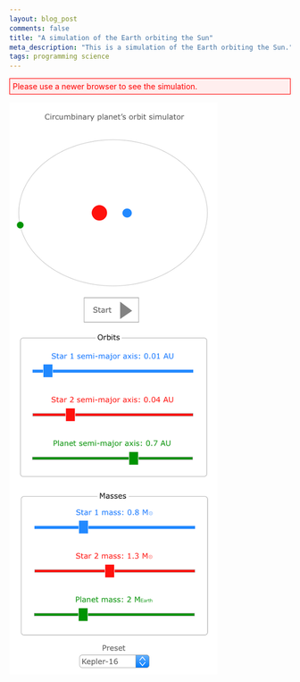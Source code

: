 ```yaml
---
layout: blog_post
comments: false
title: "A simulation of the Earth orbiting the Sun"
meta_description: "This is a simulation of the Earth orbiting the Sun."
tags: programming science
---
```


<!-- Styles for Harmonic Oscillator -->
<style>
  .EarthOrbitSimulation-alert {
    color: red;
    border: 1px solid red;
    background: #ffeeee;
    padding: 5px;
  }
</style>

<!-- Message shown in old browsers. -->
<p id="EarthOrbitSimulation-notSupportedMessage" class="EarthOrbitSimulation-alert">Please use a newer browser to see the simulation.</p>

<canvas class="EarthOrbitSimulation-canvas"></canvas>

<p class='EarthOrbitSimulation-debugOutput'></p>


<div class='isTextCentered'>
  <img src='/image/blog/2016-08-31-circumbinary-planet-orbit-simulator/mockup_circumbinary_planet.png' alt='Circumbinary planet simulator mockup' class='isMax400PxWide'>
</div>

<script>

(function(){
  var debug = (function(){
    var debugOutput = document.querySelector(".EarthOrbitSimulation-debugOutput");

    function print(text) {
      debugOutput.innerHTML = text;
    }

    return {
        print: print,
      };
    })();

  var physics = (function() {
    var distanceCalculator = (function() {
      function calculateAcceleration(state) {
        // [acceleration of distance] = [distance][angular velocity]^2 - G * M / [distance]^2
        return state.distance.value * Math.pow(state.angle.speed, 2) -
          (constants.gravitationalConstant * constants.massOfTheSunKg)
            / Math.pow(state.distance.value, 2);
      }

      return {
        calculateAcceleration: calculateAcceleration,
      };
    })();

    var angleCalculator = (function() {
      function calculateAcceleration(state) {
        // [acceleration of angle] = - 2[speed][angular velocity] / [distance]
        return -2.0 * state.distance.speed * state.angle.speed / state.distance.value;
      }

      return {
        calculateAcceleration: calculateAcceleration,
      };
    })();

    var constants = {
      gravitationalConstant: 6.67408 * Math.pow(10, -11),
      earthSunDistanceMeters: 1.496 * Math.pow(10, 11),
      earthAngularVelocityMetersPerSecond: 1.990986 *  Math.pow(10, -7),
      massOfTheSunKg: 1.98855 * Math.pow(10, 30)
    }

    // The length of one AU (Earth-Sun distance) in pixels.
    var pixelsInOneEarthSunDistancePerPixel = 50;

    // A factor by which we scale the distance between the Sun and the Earth
    // in order to show it on screen
    var scaleFactor = constants.earthSunDistanceMeters / pixelsInOneEarthSunDistancePerPixel;

    var deltaT = 3600 * 24; // The length of the time increment, in seconds.

    var initialConditions = {
      distance: {
        value: constants.earthSunDistanceMeters,
        speed: 0.00
      },
      angle: {
        value: Math.PI / 6,
        speed: constants.earthAngularVelocityMetersPerSecond
      }
    };

    // Current state of the system
    var state = {
      distance: {
        value: 0,
        speed: 0
      },
      angle: {
        value: 0,
        speed: 0
      }
    };

    function newValue(currentValue, deltaT, derivative) {
      return currentValue + deltaT * derivative;
    }

    function resetStateToInitialConditions() {
      state.distance.value = initialConditions.distance.value;
      state.distance.speed = initialConditions.distance.speed;

      state.angle.value = initialConditions.angle.value;
      state.angle.speed = initialConditions.angle.speed;
    }

    // The distance that is used for drawing on screen
    function scaledDistance() {
      return state.distance.value / scaleFactor;
    }

    // The main function that is called on every animation frame.
    // It calculates and updates the current positions of the bodies
    function updatePosition() {
      // Calculate new distance
      var distanceAcceleration = distanceCalculator.calculateAcceleration(state);
      state.distance.speed = newValue(state.distance.speed, deltaT, distanceAcceleration);
      state.distance.value = newValue(state.distance.value, deltaT, state.distance.speed);

      // Calculate new angle
      var angleAcceleration = angleCalculator.calculateAcceleration(state);
      state.angle.speed = newValue(state.angle.speed, deltaT, angleAcceleration);
      state.angle.value = newValue(state.angle.value, deltaT, state.angle.speed);

      debug.print("Scaled distance:<br>" + scaledDistance() + "<br>"
        + "<br><b>Angle</b> <br> Acceleration: "
        + angleAcceleration + "<br>Speed: " + state.angle.speed + "<br>Value: " + state.angle.value + "<br><br><b>Distance</b> <br> Acceleration: "
        + distanceAcceleration + "<br>Speed: " + state.distance.speed + "<br>Value: " + state.distance.value);

      if (state.angle.value > 2 * Math.PI) {
        state.angle.value = state.angle.value % (2 * Math.PI);
      }
    }

    return {
      scaledDistance: scaledDistance,
      resetStateToInitialConditions: resetStateToInitialConditions,
      updatePosition: updatePosition,
      initialConditions: initialConditions,
      state: state,
    };
  })();

  // Draw the scene
  var graphics = (function() {
    var canvas = null, // Canvas DOM element.
      context = null, // Canvas context for drawing.
      canvasHeight = 200,
      bodySizes = {
        star1: 15,
        star2: 5
      },
      colors = {
        star1: "#FF120D",
        star2: "#2289FF"
      };

    function drawStarOne() {
      var middleX = Math.floor(canvas.width / 2);
      var middleY = Math.floor(canvas.height / 2);

      context.beginPath();
      context.fillStyle = colors.star1;
      context.arc(middleX, middleY, bodySizes.star1, 0, 2 * Math.PI);
      context.fill();
    }

    function drawStarTwo(distance, angle) {
      var middleX = Math.floor(canvas.width / 2);
      var middleY = Math.floor(canvas.height / 2);
      var centerX = Math.cos(angle) * distance + middleX;
      var centerY = Math.sin(angle) * distance + middleY;

      context.beginPath();
      context.fillStyle = colors.star2;
      context.arc(centerX, centerY, bodySizes.star2, 0, 2 * Math.PI);
      context.fill();
    }

    // Clears everything and draws the whole scene: the line, spring and the box.
    function drawScene(distance, angle) {
      context.clearRect(0, 0, canvas.width, canvas.height);
      drawStarOne();
      drawStarTwo(distance, angle);
    }

    function hideCanvasNotSupportedMessage() {
      document.getElementById("EarthOrbitSimulation-notSupportedMessage").style.display ='none';
    }

    // Resize canvas to will the width of container
    function fitToContainer(){
      canvas.style.width='100%';
      canvas.style.height= canvasHeight + 'px';
      canvas.width  = canvas.offsetWidth;
      canvas.height = canvas.offsetHeight;
    }

    // Create canvas for drawing and call success argument
    function init(success) {
      // Find the canvas HTML element
      canvas = document.querySelector(".EarthOrbitSimulation-canvas");

      // Check if the browser supports canvas drawing
      if (!(window.requestAnimationFrame && canvas && canvas.getContext)) { return; }

      // Get canvas context for drawing
      context = canvas.getContext("2d");
      if (!context) { return; } // Error, browser does not support canvas

      // If we got to this point it means the browser can draw
      // Hide the old browser message
      hideCanvasNotSupportedMessage();

      // Update the size of the canvas
      fitToContainer();

      // Execute success callback function
      success();
    }

    return {
      fitToContainer: fitToContainer,
      drawScene: drawScene,
      init: init
    };
  })();

  // Start the simulation
  var simulation = (function() {
    // The method is called 60 times per second
    function animate() {
      physics.updatePosition();
      graphics.drawScene(physics.scaledDistance(), physics.state.angle.value);
      window.requestAnimationFrame(animate);
    }

    function start() {
      graphics.init(function() {
        // Use the initial conditions for the simulation
        physics.resetStateToInitialConditions();

        // Redraw the scene if page is resized
        window.addEventListener('resize', function(event){
          graphics.fitToContainer();
          graphics.drawScene(physics.scaledDistance(), physics.state.angle.value);
        });

        animate();
      });
    }

    return {
      start: start
    };
  })();

  simulation.start();
})();

</script>